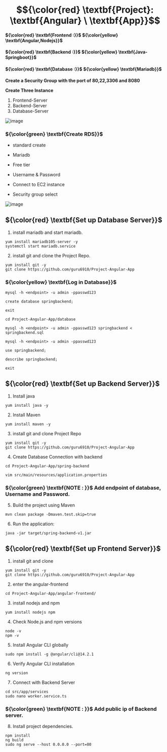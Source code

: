 # $${\color{red} \textbf{Project}: \textbf{Angular} \ \textbf{App}}$$

#### ${\color{red} \textbf{Frontend :}}$  ${\color{yellow} \textbf{Angular,Nodejs}}$
#### ${\color{red} \textbf{Backend :}}$  ${\color{yellow} \textbf{Java-Springboot}}$
#### ${\color{red} \textbf{Database :}}$  ${\color{yellow} \textbf{Mariadb}}$


**Create a Security Group with the port of 80,22,3306 and 8080**

**Create Three Instance**

1. Frontend-Server
2. Backend-Server
3. Database-Server
   
![image](https://github.com/guru6910/Project-Angular-App/assets/169146749/f8d1ab54-37c3-4874-b95e-bd48aae68905)


### ${\color{green} \textbf{Create RDS}}$
- standard create

- Mariadb

- Free tier

- Username & Password

- Connect to EC2 instance

- Security group select 

![image](https://github.com/guru6910/Project-Angular-App/assets/169146749/f6c1561b-6d2d-45a0-beed-223e6a5cedcb)



## ${\color{red} \textbf{Set up Database Server}}$

1. install mariadb and start mariadb.
````
yum install mariadb105-server -y
systemctl start mariadb.service
````
2. install git and clone the Project Repo.
````
yum install git -y
git clone https://github.com/guru6910/Project-Angular-App
````
### ${\color{yellow} \textbf{Log in Database}}$

````
mysql -h <endpoint> -u admin -ppasswd123
````
````
create database springbackend;
````
````
exit
````
````
cd Project-Angular-App/database
````
````
mysql -h <endpoint> -u admin -ppasswd123 springbackend < springbackend.sql
````
````
mysql -h <endpoint> -u admin -ppasswd123
````
````
use springbackend;
````
````
describe springbackend;
````
````
exit
````

## ${\color{red} \textbf{Set up Backend Server}}$

1. Install java 
````
yum install java -y
````
2. Install Maven 
````
yum install maven -y
````
3. install git and clone Project Repo
````
yum install git -y
git clone https://github.com/guru6910/Project-Angular-App
````
4. Create Database Connection with backend
````
cd Project-Angular-App/spring-backend
````
````
vim src/main/resources/application.properties
````
### ${\color{green} \textbf{NOTE : }}$ Add endpoint of database, Username and Password.


5. Build the project using Maven
````
mvn clean package -Dmaven.test.skip=true
````
6. Run the application:
````
java -jar target/spring-backend-v1.jar
````

## ${\color{red} \textbf{Set up Frontend Server}}$

1. install git and clone
````
yum install git -y
git clone https://github.com/guru6910/Project-Angular-App
````
2. enter the angular-frontend
````
cd Project-Angular-App/angular-frontend/
````
3. install nodejs and npm
````
yum install nodejs npm
````
4. Check Node.js and npm versions
````
node -v
npm -v
````
5. Install Angular CLI globally
````
sudo npm install -g @angular/cli@14.2.1
````
6. Verify Angular CLI installation
````
ng version
````
7. Connect with Backend Server  
````
cd src/app/services
sudo nano worker.service.ts
````
### ${\color{green} \textbf{NOTE : }}$ Add public ip of Backend server.

8. Install project dependencies.
````
npm install
ng build 
sudo ng serve --host 0.0.0.0 --port=80
````

